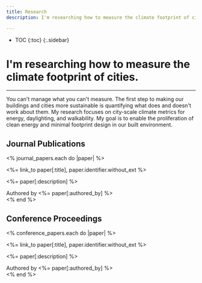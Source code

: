 ```yaml
---
title: Research
description: I'm researching how to measure the climate footprint of cities.

---
```

* TOC
{:toc}
{:.sidebar}

# I'm researching how to measure the climate footprint of cities.
---

You can't manage what you can't measure. The first step to making our buildings and cities more sustainable is quantifying what does and doesn't work about them. My research focuses on city-scale climate metrics for energy, daylighting, and walkability. My goal is to enable the proliferation of clean energy and minimal footprint design in our built environment.

## Journal Publications

<% journal_papers.each do |paper| %>
<section class="card">
  <p class="title"><%= link_to paper[:title], paper.identifier.without_ext %></p>
  <p class="description"><%= paper[:description] %></p>
  <aside>Authored by <%= paper[:authored_by] %></aside>
</section>
<% end %>

## Conference Proceedings

<% conference_papers.each do |paper| %>
<section class="card">
  <p class="title"><%= link_to paper[:title], paper.identifier.without_ext %></p>
  <p class="description"><%= paper[:description] %></p>
  <aside>Authored by <%= paper[:authored_by] %></aside>
</section>
<% end %>
